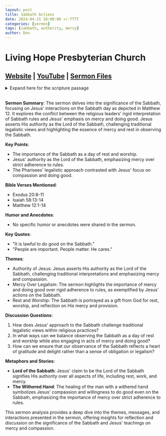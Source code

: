 ```yaml
---
layout: post
title: Sabbath Actions
date: 2024-04-21 10:00:00 +/-TTTT
categories: [sermon]
tags: [sabbath, authority, mercy]
author: Don
---
```

# Living Hope Presbyterian Church 

## [Website](https://www.livinghopepresbyterian.org/) | [YouTube](https://www.youtube.com/@LivingHopePresbyterianChurch) | [Sermon Files](https://github.com/jobian-ai/LHP-Sermons/tree/f541cdd7fade61b0d743fa669909c2fa05a46ba1/sermons/24-04-21)

<details closed>
  <summary>Expand here for the scripture passage</summary>
<br/><br/><b>Matthew 12</b>
<br/><br/><i> 
Matthew 12: 1 At that time Jesus went through the grainfields on the Sabbath. His disciples were hungry, and they began to pluck heads of grain and to eat. 2 But when the Pharisees saw it, they said to him, “Look, your disciples are doing what is not lawful to do on the Sabbath.” 3 He said to them, “Have you not read what David did when he was hungry, and those who were with him: 4 how he entered the house of God and ate the bread of the Presence, which it was not lawful for him to eat nor for those who were with him, but only for the priests? 5 Or have you not read in the Law how on the Sabbath the priests in the temple profane the Sabbath and are guiltless? 6 I tell you, something greater than the temple is here. 7 And if you had known what this means, ‘I desire mercy, and not sacrifice,’ you would not have condemned the guiltless. 8 For the Son of Man is lord of the Sabbath.”<br/><br/>
9 He went on from there and entered their synagogue. 10 And a man was there with a withered hand. And they asked him, “Is it lawful to heal on the Sabbath?”— so that they might accuse him. 11 He said to them, “Which one of you who has a sheep, if it falls into a pit on the Sabbath, will not take hold of it and lift it out? 12 Of how much more value is a man than a sheep! So it is lawful to do good on the Sabbath.” 13 Then he said to the man, “Stretch out your hand.” And the man stretched it out, and it was restored, healthy like the other. 14 But the Pharisees went out and conspired against him, how to destroy him.
<br/><br/></i>
ESV: The Holy Bible, English Standard Version ©2011 Crossway Bibles, a division of Good News Publishers.  All rights reserved.
<br/><br/>
</details>
<br/>

**Sermon Summary**:
The sermon delves into the significance of the Sabbath, focusing on Jesus' interactions on the Sabbath day as depicted in Matthew 12. It explores the conflict between the religious leaders' rigid interpretation of Sabbath rules and Jesus' emphasis on mercy and doing good. Jesus asserts His authority as the Lord of the Sabbath, challenging traditional legalistic views and highlighting the essence of mercy and rest in observing the Sabbath.

**Key Points**:
- The importance of the Sabbath as a day of rest and worship.
- Jesus' authority as the Lord of the Sabbath, emphasizing mercy over strict adherence to rules.
- The Pharisees' legalistic approach contrasted with Jesus' focus on compassion and doing good.

**Bible Verses Mentioned**:
- Exodus 20:8-11
- Isaiah 58:13-14
- Matthew 12:1-14

**Humor and Anecdotes**:
- No specific humor or anecdotes were shared in the sermon.

**Key Quotes**:
- "It is lawful to do good on the Sabbath."
- "People are important. People matter. He cares."

**Themes**:
- Authority of Jesus: Jesus asserts His authority as the Lord of the Sabbath, challenging traditional interpretations and emphasizing mercy and compassion.
- Mercy Over Legalism: The sermon highlights the importance of mercy and doing good over rigid adherence to rules, as exemplified by Jesus' actions on the Sabbath.
- Rest and Worship: The Sabbath is portrayed as a gift from God for rest, worship, and reflection on His mercy and provision.

**Discussion Questions**:
1. How does Jesus' approach to the Sabbath challenge traditional legalistic views within religious practices?
2. In what ways can we balance observing the Sabbath as a day of rest and worship while also engaging in acts of mercy and doing good?
3. How can we ensure that our observance of the Sabbath reflects a heart of gratitude and delight rather than a sense of obligation or legalism?

**Metaphors and Stories**:
- **Lord of the Sabbath**: Jesus' claim to be the Lord of the Sabbath signifies His authority over all aspects of life, including rest, work, and mercy.
- **The Withered Hand**: The healing of the man with a withered hand symbolizes Jesus' compassion and willingness to do good even on the Sabbath, emphasizing the importance of mercy over strict adherence to rules.

This sermon analysis provides a deep dive into the themes, messages, and interactions presented in the sermon, offering insights for reflection and discussion on the significance of the Sabbath and Jesus' teachings on mercy and compassion.
